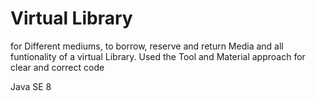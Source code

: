 # Virtual Library
for Different mediums, to borrow, reserve and return Media and all funtionality of a virtual Library.
Used the Tool and Material approach for clear and correct code

Java SE 8

